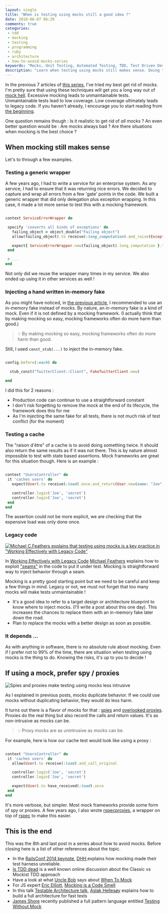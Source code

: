 ```yaml
---
layout: single
title: "When is testing using mocks still a good idea ?"
date: 2018-06-07 06:29
comments: true
categories:
 - tdd
 - mocking
 - testing
 - programming
 - ruby
 - architecture
 - how-to-avoid-mocks-series
keywords: "Mocks, Unit Testing, Automated Testing, TDD, Test Driven Development, London School of Testing, Mocking, Ruby, Testing using mocks, Testing without mocks"
description: "Learn when testing using mocks still makes sense. Doing too much testing using mocks can become a maintenance nightmare, but there are situations when it remains the best thing to do. For example : legacy code, fake injection, caching, generic wrapping and spy or proxy mocks. Ruby code samples."
---
```

In the previous 7 articles of [this series]({{site.baseurl}}/categories/#how-to-avoid-mocks-series/), I've tried my best get rid of mocks. I'm pretty sure that using these techniques will get you a long way out of [mock hell](/careless-mocking-considered-harmful/). Excessive mocking leads to unmaintainable tests. Unmaintainable tests lead to low coverage. Low coverage ultimately leads to legacy code. If you haven't already, I encourage you to start reading from [the beginning](/careless-mocking-considered-harmful/).

One question remains though : Is it realistic to get rid of _all_ mocks ? An even better question would be : Are mocks always bad ? Are there situations when mocking is the best choice ?

## When mocking still makes sense

Let's to through a few examples.

### Testing a generic wrapper

A few years ago, I had to write a service for an enterprise system. As any service, I had to ensure that it was returning nice errors. We decided to capture and wrap all errors from a few 'gate' points in the code. We built a generic wrapper that did only delegation plus exception wrapping. In this case, it made a lot more sense to test this with a mocking framework.

```ruby

context ServiceErrorWrapper do

 specify 'converts all kinds of exceptions' do
   failing_object = object_double("Failing object")
   allow(failing_object).to receive(:long_computation).and_raise(Exception.new("Something terrible happened"))

   expect{ ServiceErrorWrapper.new(failing_object).long_computation }.to raise_error(ServiceError).with_message("Something terrible happened")
 end

 # ...
end

```

Not only did we reuse the wrapper many times in my service. We also ended up using it in other services as well !

### Injecting a hand written in-memory fake

As you might have noticed, in [the previous article](/get-rid-of-mocking-maintenance-with-full-fledged-in-memory-fakes/), I recommended to use an in-memory fake instead of mocks. By nature, an in-memory fake is a kind of mock. Even if it is not defined by a mocking framework. (I actually think that by making mocking so easy, mocking frameworks often do more harm than good.)

> 💡 By making mocking so easy, mocking frameworks often do more harm than good.

Still, I used `const_stub(...)` to inject the in-memory fake.

```ruby

config.before(:each) do  

  stub_const("TwitterClient::Client", FakeTwitterClient.new)  

end  

```

I did this for 2 reasons :

*   Production code can continue to use a straightforward constant
*   I don't risk forgetting to remove the mock at the end of its lifecycle, the framework does this for me
*   As I'm injecting the same fake for all tests, there is not much risk of test conflict (for the moment)

### Testing a cache

The "raison d'être" of a cache is to avoid doing something twice. It should also return the same results as if it was not there. This is by nature almost impossible to test with state based assertions. Mock frameworks are great for this situation though. Here is an example :

```ruby

context "UsersController" do
 it 'caches users' do
   expect(User).to receive(:load).once.and_return(User.new(name: "Joe"))

   controller.login('Joe', 'secret')
   controller.login('Joe', 'secret')
 end
end
```

The assertion could not be more explicit, we are checking that the expensive load was only done once.

### Legacy code

[![Michael C.Feathers explains that testing using mocks is a key practice in "Working Effectively with Legacy Code"]({{site.url}}{{site.baseurl}}/imgs/2018-06-01-when-is-testing-using-mocks-still-a-good-idea/legacy-code.jpg)](https://www.amazon.com/Working-Effectively-Legacy-Michael-Feathers/dp/0131177052)

In [Working Effectively with Legacy Code](https://www.amazon.com/Working-Effectively-Legacy-Michael-Feathers/dp/0131177052) [Michael Feathers](https://michaelfeathers.silvrback.com/) explains how to exploit ["seams"](http://www.informit.com/articles/article.aspx?p=359417&seqNum=2) in the code to put it under test. Mocking is straightforward way to inject behavior through a seam.

Mocking is a pretty good starting point but we need to be careful and keep a few things in mind. Legacy or not, we must not forget that too many mocks will make tests unmaintainable !

*   It's a good idea to refer to a target design or architecture blueprint to know where to inject mocks. (I'll write a post about this one day). This increases the chances to replace them with an in-memory fake later down the road.
*   Plan to replace the mocks with a better design as soon as possible.

### It depends ...

As with anything in software, there is no absolute rule about mocking. Even if I prefer not to 99% of the time, there are situation when testing using mocks is the thing to do. Knowing the risks, it's up to you to decide !

## If using a mock, prefer spy / proxies

![Spies and proxies make testing using mocks less intrusive]({{site.url}}{{site.baseurl}}/imgs/2018-06-01-when-is-testing-using-mocks-still-a-good-idea/proxy-plug.jpg)

As I explained in previous posts, mocks duplicate behavior. If we could use mocks without duplicating behavior, they would do less harm.

It turns out there is a flavor of mocks for that : [spies](https://martinfowler.com/articles/mocksArentStubs.html) and [overlooked proxies](https://relishapp.com/rspec/rspec-mocks/docs/configuring-responses/calling-the-original-implementation). Proxies do the real thing but also record the calls and return values. It's as non-intrusive as mocks can be.

> 💡 Proxy mocks are as unintrusive as mocks can be.

For example, here is how our cache test would look like using a proxy :

```ruby

context "UsersController" do
 it 'caches users' do
   allow(User).to receive(:load).and_call_original

   controller.login('Joe', 'secret')
   controller.login('Joe', 'secret')

   expect(User).to have_received(:load).once
 end
end
```

It's more verbose, but simpler. Most mock frameworks provide some form of spy or proxies. A few years ago, I also wrote [rspecproxies](http://philou.github.io/rspecproxies), a wrapper on top of [rspec](http://rspec.info/) to make this easier.

## This is the end

This was the 8th and last post in a series about how to avoid mocks. Before closing here is a list of other references about the topic.

*   In the [RailsConf 2014 keynote](https://www.youtube.com/watch?v=9LfmrkyP81M), [DHH ](https://twitter.com/dhh) explains how mocking made their test harness unreliable.
*   [Is TDD dead](https://martinfowler.com/articles/is-tdd-dead/) is a well known online discussion about the Classic vs Mockist TDD approach
*   Have a look at what [Uncle Bob](https://blog.cleancoder.com/) says about [When To Mock](http://blog.cleancoder.com/uncle-bob/2014/05/10/WhenToMock.html)
*   For JS expert [Eric Elliott](https://medium.com/@_ericelliott), [Mocking is a Code Smell](https://medium.com/javascript-scene/mocking-is-a-code-smell-944a70c90a6a)
*   In this talk  [Testable Architecture talk](https://skillsmatter.com/skillscasts/9971-testable-software-architecture-with-aslak-hellesoy), [Aslak Hellesøy](https://twitter.com/aslak_hellesoy) explains how to build a full architecture for fast tests
*   [James Shore](http://www.jamesshore.com/) recently published a full pattern language entitled [Testing Without Mock](http://www.jamesshore.com/Blog/Testing-Without-Mocks.html)
